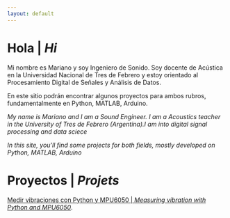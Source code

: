 ```yaml
---
layout: default
---
```

# Hola | _Hi_

Mi nombre es Mariano y soy Ingeniero de Sonido. Soy docente de Acústica en la Universidad Nacional de Tres de Febrero y estoy orientado al Procesamiento Digital de Señales y Análisis de Datos.

En este sitio podrán encontrar algunos proyectos para ambos rubros, fundamentalmente en Python, MATLAB, Arduino. 

_My name is Mariano and I am a Sound Engineer. I am a Acoustics teacher in the University of Tres de Febrero (Argentina).I am into digital signal processing and data sciece_

_In this site, you'll find some projects for both fields, mostly developed on Python, MATLAB, Arduino_

# Proyectos | _Projets_

[Medir vibraciones con Python y MPU6050 | _Measuring vibration with Python and MPU6050_](./vibPythonMPU.html).
